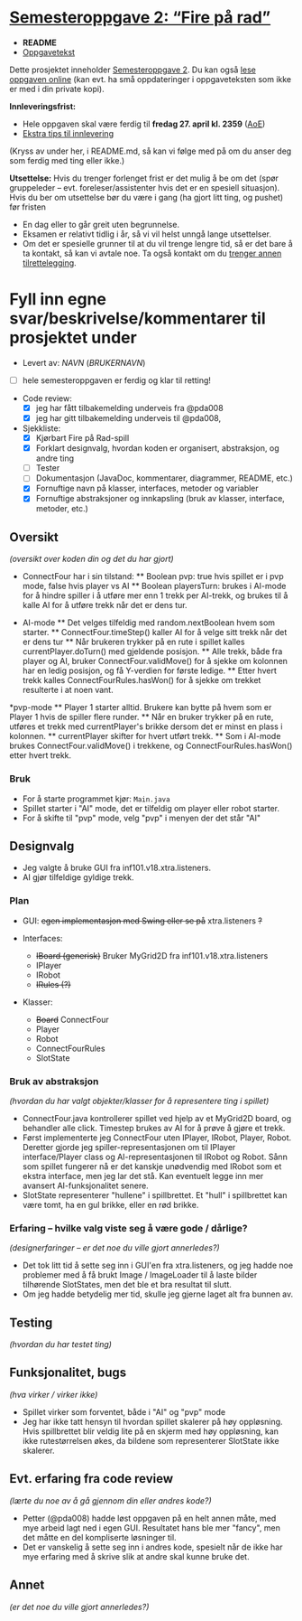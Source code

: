 # [Semesteroppgave 2: “Fire på rad”](https://retting.ii.uib.no/inf101.v18.sem2/blob/master/SEM-2.md)


* **README**
* [Oppgavetekst](SEM-2.md)

Dette prosjektet inneholder [Semesteroppgave 2](SEM-2.md). Du kan også [lese oppgaven online](https://retting.ii.uib.no/inf101.v18.oppgaver/inf101.v18.sem2/blob/master/SEM-2.md) (kan evt. ha små oppdateringer i oppgaveteksten som ikke er med i din private kopi).

**Innleveringsfrist:**
* Hele oppgaven skal være ferdig til **fredag 27. april kl. 2359** ([AoE](https://www.timeanddate.com/worldclock/fixedtime.html?msg=4&iso=20180427T2359&p1=3399))
* [Ekstra tips til innlevering](https://retting.ii.uib.no/inf101/inf101.v18/wikis/innlevering)

(Kryss av under her, i README.md, så kan vi følge med på om du anser deg som ferdig med ting eller ikke.)

**Utsettelse:** Hvis du trenger forlenget frist er det mulig å be om det (spør gruppeleder – evt. foreleser/assistenter hvis det er en spesiell situasjon). Hvis du ber om utsettelse bør du være i gang (ha gjort litt ting, og pushet) før fristen
   * En dag eller to går greit uten begrunnelse.
   * Eksamen er relativt tidlig i år, så vi vil helst unngå lange utsettelser.
   * Om det er spesielle grunner til at du vil trenge lengre tid, så er det bare å ta kontakt, så kan vi avtale noe. Ta også kontakt om du [trenger annen tilrettelegging](http://www.uib.no/student/49241/trenger-du-tilrettelegging-av-ditt-studiel%C3%B8p). 
   
# Fyll inn egne svar/beskrivelse/kommentarer til prosjektet under
* Levert av:   *NAVN* (*BRUKERNAVN*)
* [ ] hele semesteroppgaven er ferdig og klar til retting!
* Code review:
   * [X] jeg har fått tilbakemelding underveis fra @pda008 
   * [X] jeg har gitt tilbakemelding underveis til @pda008, 
* Sjekkliste:
   * [X] Kjørbart Fire på Rad-spill
   * [X] Forklart designvalg, hvordan koden er organisert, abstraksjon, og andre ting 
   * [ ] Tester
   * [ ] Dokumentasjon (JavaDoc, kommentarer, diagrammer, README, etc.)
   * [X] Fornuftige navn på klasser, interfaces, metoder og variabler
   * [X] Fornuftige abstraksjoner og innkapsling (bruk av klasser, interface, metoder, etc.)

## Oversikt
*(oversikt over koden din og det du har gjort)*
* ConnectFour har i sin tilstand:
** Boolean pvp: true hvis spillet er i pvp mode, false hvis player vs AI
** Boolean playersTurn: brukes i AI-mode for å hindre spiller i å utføre mer enn 1 trekk per AI-trekk, 
og brukes til å kalle AI for å utføre trekk når det er dens tur.

* AI-mode
** Det velges tilfeldig med random.nextBoolean hvem som starter.
** ConnectFour.timeStep() kaller AI for å velge sitt trekk når det er dens tur
** Når brukeren trykker på en rute i spillet kalles currentPlayer.doTurn() med gjeldende posisjon.
** Alle trekk, både fra player og AI, bruker ConnectFour.validMove() for å sjekke om kolonnen har en ledig posisjon, og få Y-verdien for første ledige.
** Etter hvert trekk kalles ConnectFourRules.hasWon() for å sjekke om trekket resulterte i at noen vant.

*pvp-mode
** Player 1 starter alltid. Brukere kan bytte på hvem som er Player 1 hvis de spiller flere runder.
** Når en bruker trykker på en rute, utføres et trekk med currentPlayer's brikke dersom det er minst en plass i kolonnen. 
** currentPlayer skifter for hvert utført trekk.
** Som i AI-mode brukes ConnectFour.validMove() i trekkene, og ConnectFourRules.hasWon() etter hvert trekk.

### Bruk
* For å starte programmet kjør: `Main.java`
* Spillet starter i "AI" mode, det er tilfeldig om player eller robot starter.
* For å skifte til "pvp" mode, velg "pvp" i menyen der det står "AI"

## Designvalg
* Jeg valgte å bruke GUI fra inf101.v18.xtra.listeners. 
* AI gjør tilfeldige gyldige trekk.

### Plan
* GUI: ~~egen implementasjon med Swing eller se på~~ xtra.listeners ~~?~~
* Interfaces: 
	- ~~IBoard (generisk)~~ Bruker MyGrid2D fra inf101.v18.xtra.listeners
	- IPlayer
	- IRobot
	- ~~IRules (?)~~ 

* Klasser:
	- ~~Board~~ ConnectFour
	- Player
	- Robot
	- ConnectFourRules
	- SlotState

### Bruk av abstraksjon
*(hvordan du har valgt objekter/klasser for å representere ting i spillet)*
* ConnectFour.java kontrollerer spillet ved hjelp av et MyGrid2D<SlotState> board, og behandler alle click. Timestep brukes av AI for å prøve å gjøre et trekk.
* Først implementerte jeg ConnectFour uten IPlayer, IRobot, Player, Robot. Deretter gjorde jeg spiller-representasjonen om til 
IPlayer interface/Player class og AI-representasjonen til IRobot og Robot. Sånn som spillet fungerer nå er det kanskje unødvendig med IRobot som et ekstra interface,
men jeg lar det stå. Kan eventuelt legge inn mer avansert AI-funksjonalitet senere. 
* SlotState representerer "hullene" i spillbrettet. Et "hull" i spillbrettet kan være tomt, ha en gul brikke, eller en rød brikke. 

### Erfaring – hvilke valg viste seg å være gode / dårlige?
*(designerfaringer – er det noe du ville gjort annerledes?)*
* Det tok litt tid å sette seg inn i GUI'en fra xtra.listeners, og jeg hadde noe problemer med å få brukt Image / ImageLoader til å laste bilder tilhørende SlotStates,
men det ble et bra resultat til slutt.
* Om jeg hadde betydelig mer tid, skulle jeg gjerne laget alt fra bunnen av.

## Testing
*(hvordan du har testet ting)*

## Funksjonalitet, bugs
*(hva virker / virker ikke)*
* Spillet virker som forventet, både i "AI" og "pvp" mode
* Jeg har ikke tatt hensyn til hvordan spillet skalerer på høy oppløsning. Hvis spillbrettet blir veldig lite på en skjerm med høy oppløsning, 
kan ikke rutestørrelsen økes, da bildene som representerer SlotState ikke skalerer. 

## Evt. erfaring fra code review
*(lærte du noe av å gå gjennom din eller andres kode?)*
* Petter (@pda008) hadde løst oppgaven på en helt annen måte, med mye arbeid lagt ned i egen GUI. Resultatet hans ble mer "fancy", men det måtte en del kompliserte løsninger til.
* Det er vanskelig å sette seg inn i andres kode, spesielt når de ikke har mye erfaring med å skrive slik at andre skal kunne bruke det.

## Annet
*(er det noe du ville gjort annerledes?)*
